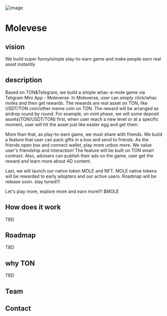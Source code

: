 ![image](./banner.png)


# Molevese

## vision

We build super funny/simple play-to-earn game and make people earn real asset instantly

## description

Based on TON&Telegram, we build a simple whac-a-mole game via Teligram Mini App - Moleverse. In Moleverse, user can simply click/whac moles and then get rewards. The rewards are real asset on TON, like USDT/TON coin/other meme coin on TON. The reward will be arranged as airdrop round by round. For example, on mint phase, we will some deposit assets(TON/USDT/TON) first, when user reach a new level or at a specific moment, user will hit the asset just like easter egg and get them.

More than that, as play-to-earn game, we must share with friends. We build a feature that user can pack gifts in a box and send to friends. As the friends open box and connect wallet, play more unbox more. We value user's friendship and interaction! The feature will be built on TON smart contract. Also, advisers can publish their ads on the game, user get the reward and learn more about AD content.

Last, we will launch our native token MOLE and NFT. MOLE native tokens will be rewarded to early adopters and our active users. Roadmap will be release soon. stay tuned!!!

Let's play more, explore more and earn more!!! $MOLE


## How does it work

TBD


## Roadmap
TBD


## why TON
TBD


## Team


## Contact

